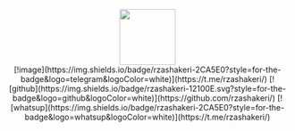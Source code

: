 <div id="header" align="center">
  <img src="https://media.tenor.com/09uldTF_OnIAAAAd/squirrel-dancing-squirrel.gif" width="100"/>
  <div id="badges">
    [!image](https://img.shields.io/badge/rzashakeri-2CA5E0?style=for-the-badge&logo=telegram&logoColor=white)](https://t.me/rzashakeri/)
  [![github](https://img.shields.io/badge/rzashakeri-12100E.svg?style=for-the-badge&logo=github&logoColor=white)](https://github.com/rzashakeri/)
[![whatsup](https://img.shields.io/badge/rzashakeri-2CA5E0?style=for-the-badge&logo=whatsup&logoColor=white)](https://t.me/rzashakeri/)
</div>
</div>
